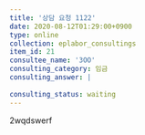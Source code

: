 ```yaml
---
title: '상담 요청 1122'
date: 2020-08-12T01:29:00+0900
type: online
collection: eplabor_consultings
item_id: 21
consultee_name: '3OO'
consulting_category: 임금
consulting_answer: |
    
consulting_status: waiting
---
```


2wqdswerf
